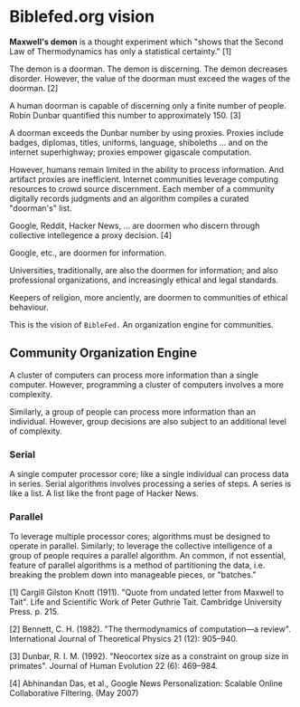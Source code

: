 Biblefed.org vision
===

**Maxwell's demon**  is a thought experiment which "shows that the Second Law of 
Thermodynamics has only a statistical certainty." [1]

The demon is a doorman. The demon is discerning. The demon decreases disorder.
However, the value of the doorman must exceed the wages of the doorman. [2]

A human doorman is capable of discerning only a finite number of people.
Robin Dunbar quantified this number to approximately 150. [3]

A doorman exceeds the Dunbar number by using proxies. Proxies include badges,
diplomas, titles, uniforms, language, shiboleths ... and on the internet
superhighway; proxies empower gigascale computation.

However, humans remain limited in the ability to process information. And 
artifact proxies are inefficient. Internet communities leverage computing 
resources to crowd source discernment. Each member of a community digitally
records judgments and an algorithm compiles a curated "doorman's" list.

Google, Reddit, Hacker News, ... are doormen who discern through collective
intellegence a proxy decision. [4]

Google, etc., are doormen for information.

Universities, traditionally, are also the doormen for information; and also
professional organizations, and increasingly ethical and legal standards.

Keepers of religion, more anciently, are doormen to communities of ethical
behaviour.

This is the vision of `BibleFed.` An organization engine for communities.

Community Organization Engine
---

A cluster of computers can process more information than a single computer.
However, programming a cluster of computers involves a more complexity.

Similarly, a group of people can process more information than an individual.
However, group decisions are also subject to an additional level of complexity.

### Serial ###

A single computer processor core; like a single individual can process data in
series. Serial algorithms involves processing a series of steps. A series is
like a list. A list like the front page of Hacker News.

### Parallel ###

To leverage multiple processor cores; algorithms must be designed to operate
in parallel. Similarly; to leverage the collective intelligence of a group
of people requires a parallel algorithm. An common, if not essential, feature 
of parallel algorithms is a method of partitioning the data, i.e. breaking the
problem down into manageable pieces, or "batches."










[1] Cargill Gilston Knott (1911). "Quote from undated letter from Maxwell to Tait". Life and Scientific Work of Peter Guthrie Tait. Cambridge University Press. p. 215.

[2] Bennett, C. H. (1982). "The thermodynamics of computation—a review". International Journal of Theoretical Physics 21 (12): 905–940.

[3] Dunbar, R. I. M. (1992). "Neocortex size as a constraint on group size in primates". Journal of Human Evolution 22 (6): 469–984.

[4] Abhinandan Das, et al., Google News Personalization: Scalable Online Collaborative Filtering. (May 2007)

